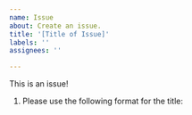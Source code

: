 ```yaml
---
name: Issue
about: Create an issue.
title: '[Title of Issue]'
labels: ''
assignees: ''

---
```


This is an issue!

1. Please use the following format for the title:

<Title of Issue>

2. Please fill out this description with the following:

- Any additional information you feel is necessary.
- Screenshots/gifs/videos/diagrams/other visual aids.

3. Remember to:

- Add assignees, labels and projects in the menu at the bottom or to the right of the screen.